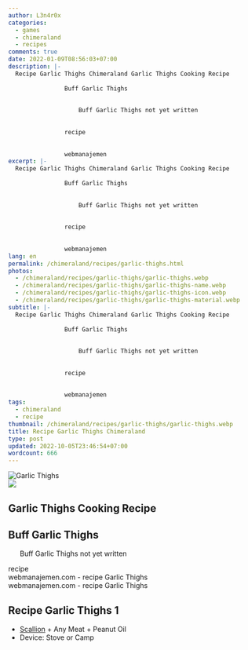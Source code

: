 ```yaml
---
author: L3n4r0x
categories:
  - games
  - chimeraland
  - recipes
comments: true
date: 2022-01-09T08:56:03+07:00
description: |-
  Recipe Garlic Thighs Chimeraland Garlic Thighs Cooking Recipe
                
                Buff Garlic Thighs
                
                  
                    Buff Garlic Thighs not yet written
                  
                
                recipe
              
              
                webmanajemen
excerpt: |-
  Recipe Garlic Thighs Chimeraland Garlic Thighs Cooking Recipe
                
                Buff Garlic Thighs
                
                  
                    Buff Garlic Thighs not yet written
                  
                
                recipe
              
              
                webmanajemen
lang: en
permalink: /chimeraland/recipes/garlic-thighs.html
photos:
  - /chimeraland/recipes/garlic-thighs/garlic-thighs.webp
  - /chimeraland/recipes/garlic-thighs/garlic-thighs-name.webp
  - /chimeraland/recipes/garlic-thighs/garlic-thighs-icon.webp
  - /chimeraland/recipes/garlic-thighs/garlic-thighs-material.webp
subtitle: |-
  Recipe Garlic Thighs Chimeraland Garlic Thighs Cooking Recipe
                
                Buff Garlic Thighs
                
                  
                    Buff Garlic Thighs not yet written
                  
                
                recipe
              
              
                webmanajemen
tags:
  - chimeraland
  - recipe
thumbnail: /chimeraland/recipes/garlic-thighs/garlic-thighs.webp
title: Recipe Garlic Thighs Chimeraland
type: post
updated: 2022-10-05T23:46:54+07:00
wordcount: 666
---
```


<link
  rel="stylesheet"
  href="https://rawcdn.githack.com/dimaslanjaka/Web-Manajemen/870a349/css/bootstrap-5-3-0-alpha3-wrapper.css"
/>
<section id="bootstrap-wrapper">
  <div data-bs-theme="dark">
    <div class="card mb-2">
      <div class="card-body">
        <div class="row g-0">
          <div class="col-sm-4 position-relative mb-2">
            <img
              src="https://www.webmanajemen.com/chimeraland/recipes/garlic-thighs/garlic-thighs-material.webp"
              class="card-img fit-cover w-100 h-100"
              alt="Garlic Thighs"
              data-fancybox="true"
            />
          </div>
          <div class="col-sm-8 mb-2">
            <div class="card-body">
              <div class="d-flex flex-row align-items-center mb-3">
                <img
                  class="d-inline-block me-2"
                  src="https://www.webmanajemen.com/chimeraland/recipes/garlic-thighs/garlic-thighs-icon.webp"
                  width="auto"
                  height="auto"
                  style="vertical-align: middle"
                />
                <h2 class="fs-5">Garlic Thighs Cooking Recipe</h2>
              </div>
              <h2 class="card-title fs-5">Buff Garlic Thighs</h2>
              <div class="card-text">
                <ul>
                  Buff Garlic Thighs not yet written
                </ul>
              </div>
              <span class="badge rounded-pill">recipe</span>
            </div>
            <div class="card-footer text-end text-muted mt-auto">
              webmanajemen.com - recipe Garlic Thighs
            </div>
          </div>
        </div>
      </div>
      <div class="card-footer text-end text-muted">
        webmanajemen.com - recipe Garlic Thighs
      </div>
    </div>
    <div class="row mb-2">
      <div class="col-12 col-lg-6 recipe-item mb-2">
        <div class="card">
          <div class="card-body">
            <h2 class="card-title fs-5">Recipe Garlic Thighs 1</h2>
            <div class="card-text">
              <ul>
                <li>
                  <a
                    class="text-decoration-none text-primary"
                    href="/chimeraland/materials/scallion.html"
                    >Scallion</a
                  ><span> + </span>Any Meat<span> + </span>Peanut Oil
                </li>
                <li>Device: Stove or Camp</li>
              </ul>
            </div>
          </div>
        </div>
      </div>
    </div>
  </div>
</section>
